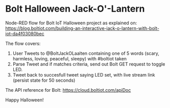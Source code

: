 Bolt Halloween Jack-O'-Lantern
==============================
Node-RED flow for Bolt IoT Halloween project as explained on:
https://blog.boltiot.com/building-an-interactive-jack-o-lantern-with-bolt-iot-da4f03080bec

The flow covers:

1. User Tweets to @BoltJackOLaalten containing one of 5 words (scary, harmless, loving, peaceful, sleepy) with #boltiot taken 
2. Parse Tweet and if matches criteria, send out Bolt GET request to toggle LED.
3. Tweet back to succesfull tweet saying LED set, with live stream link (persist state for 50 seconds)


The API reference for Bolt:
https://cloud.boltiot.com/apiDoc

Happy Halloween!
